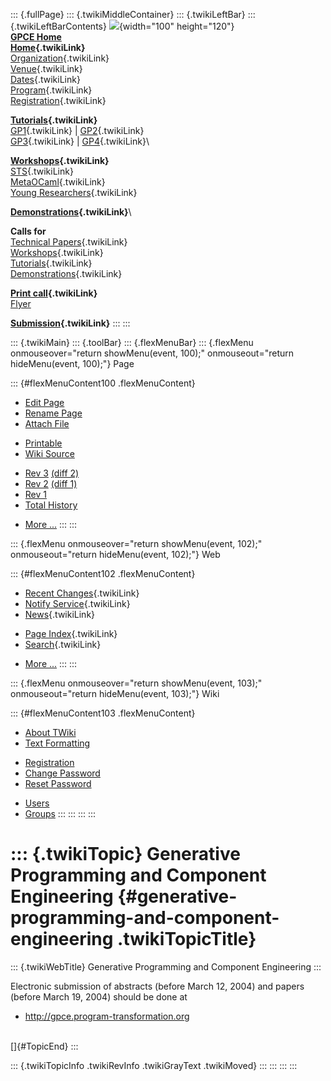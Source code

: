 ::: {.fullPage}
::: {.twikiMiddleContainer}
::: {.twikiLeftBar}
::: {.twikiLeftBarContents}
![](../pub/Gpce04/WebLeftBar/gpce-logo.jpg){width="100" height="120"}\
**[GPCE Home](http://www.gpce.org)**\
**[Home](WebHome){.twikiLink}**\
[Organization](ConferenceOrganization){.twikiLink}\
[Venue](ConferenceVenue){.twikiLink}\
[Dates](ImportantDates){.twikiLink}\
[Program](ConferenceProgram){.twikiLink}\
[Registration](ConferenceRegistration){.twikiLink}

**[Tutorials](GpceTutorials){.twikiLink}**\
[GP1](TutorialGP1){.twikiLink} \| [GP2](TutorialGP2){.twikiLink}\
[GP3](TutorialGP3){.twikiLink} \| [GP4](TutorialGP4){.twikiLink}\

**[Workshops](GpceWorkshops){.twikiLink}**\
[STS](STS){.twikiLink}\
[MetaOCaml](http://www.program-transformation.org/Gpce04/MetaOCaml){.twikiLink}\
[Young
Researchers](http://www.program-transformation.org/Gpce04/YoungResearchers){.twikiLink}

**[Demonstrations](GpceDemonstrations){.twikiLink}**\

**Calls for**\
[Technical Papers](CallForPapers){.twikiLink}\
[Workshops](CallForWorkshops){.twikiLink}\
[Tutorials](CallForTutorials){.twikiLink}\
[Demonstrations](CallForDemonstrations){.twikiLink}

**[Print call](PrintCall){.twikiLink}**\
[Flyer](http://www.cs.uu.nl/~visser/GPCE04-CfC.pdf)

**[Submission](ElectronicSubmission){.twikiLink}**
:::
:::

::: {.twikiMain}
::: {.toolBar}
::: {.flexMenuBar}
::: {.flexMenu onmouseover="return showMenu(event, 100);" onmouseout="return hideMenu(event, 100);"}
Page

::: {#flexMenuContent100 .flexMenuContent}
-   [Edit
    Page](http://www.program-transformation.org/edit/Gpce04/ElectronicSubmission?t=1536827620)
-   [Rename
    Page](http://www.program-transformation.org/rename/Gpce04/ElectronicSubmission)
-   [Attach
    File](http://www.program-transformation.org/attach/Gpce04/ElectronicSubmission)

<!-- -->

-   [Printable](http://www.program-transformation.org/view/Gpce04/ElectronicSubmission?skin=print.pattern)
-   [Wiki
    Source](http://www.program-transformation.org/view/Gpce04/ElectronicSubmission?skin=text&raw=on&contenttype=text/plain)

<!-- -->

-   [Rev
    3](http://www.program-transformation.org/view/Gpce04/ElectronicSubmission?rev=1.3)
    [(diff 2)](http://www.program-transformation.org/rdiff/Gpce04/ElectronicSubmission?rev1=1.3&rev2=1.2)
-   [Rev
    2](http://www.program-transformation.org/view/Gpce04/ElectronicSubmission?rev=1.2)
    [(diff 1)](http://www.program-transformation.org/rdiff/Gpce04/ElectronicSubmission?rev1=1.2&rev2=1.1)
-   [Rev
    1](http://www.program-transformation.org/view/Gpce04/ElectronicSubmission?rev=1.1)
-   [Total
    History](http://www.program-transformation.org/rdiff/Gpce04/ElectronicSubmission)

<!-- -->

-   [More
    \...](http://www.program-transformation.org/oops/Gpce04/ElectronicSubmission?template=oopsmore&param1=1.3&param2=1.3)
:::
:::

::: {.flexMenu onmouseover="return showMenu(event, 102);" onmouseout="return hideMenu(event, 102);"}
Web

::: {#flexMenuContent102 .flexMenuContent}
-   [Recent Changes](WebChanges){.twikiLink}
-   [Notify Service](WebNotify){.twikiLink}
-   [News](WebNews){.twikiLink}

<!-- -->

-   [Page Index](WebIndex){.twikiLink}
-   [Search](WebSearch){.twikiLink}

<!-- -->

-   [More
    \...](http://www.program-transformation.org/oops/Gpce04/ElectronicSubmission?template=oopsmore&param1=1.3&param2=1.3)
:::
:::

::: {.flexMenu onmouseover="return showMenu(event, 103);" onmouseout="return hideMenu(event, 103);"}
Wiki

::: {#flexMenuContent103 .flexMenuContent}
-   [About
    TWiki](http://www.program-transformation.org/view/TWiki/WebHome)
-   [Text
    Formatting](http://www.program-transformation.org/view/TWiki/TextFormattingRules)

<!-- -->

-   [Registration](http://www.program-transformation.org/view/TWiki/TWikiRegistration)
-   [Change
    Password](http://www.program-transformation.org/view/TWiki/ChangePassword)
-   [Reset
    Password](http://www.program-transformation.org/view/TWiki/ResetPassword)

<!-- -->

-   [Users](http://www.program-transformation.org/view/Main/TWikiUsers)
-   [Groups](http://www.program-transformation.org/view/Main/TWikiGroups)
:::
:::
:::
:::

::: {.twikiTopic}
Generative Programming and Component Engineering {#generative-programming-and-component-engineering .twikiTopicTitle}
================================================

::: {.twikiWebTitle}
Generative Programming and Component Engineering
:::

Electronic submission of abstracts (before March 12, 2004) and papers
(before March 19, 2004) should be done at

-   <http://gpce.program-transformation.org>

\
[]{#TopicEnd}
:::

::: {.twikiTopicInfo .twikiRevInfo .twikiGrayText .twikiMoved}
:::
:::
:::
:::
